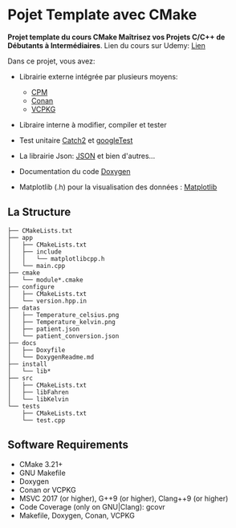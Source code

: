 # Pojet Template avec CMake


**Projet template du cours CMake Maîtrisez vos Projets C/C++ de Débutants à Intermédiaires**.
Lien du cours sur Udemy: [Lien]()

Dans ce projet, vous avez:


- Librairie externe intégrée par plusieurs moyens: 
  - [CPM](https://github.com/cpm-cmake/CPM.cmake) 
  - [Conan](https://conan.io/) 
  - [VCPKG](https://github.com/microsoft/vcpkg) 
- Libraire interne à modifier, compiler et tester
- Test unitaire [Catch2](https://github.com/catchorg/Catch2) et [googleTest](https://github.com/google/googletest)
- La librairie Json: [JSON](https://github.com/nlohmann/json) et bien d'autres...

- Documentation du code [Doxygen](https://doxygen.nl/) 
- Matplotlib (.h) pour la visualisation des données : [Matplotlib](https://github.com/lava/matplotlib-cpp)

## La Structure

``` text
├── CMakeLists.txt
├── app
│   ├── CMakeLists.txt
│   ├── include
│   │   └── matplotlibcpp.h
│   └── main.cpp
├── cmake
│   └── module*.cmake
├── configure
│   ├── CMakeLists.txt
│   └── version.hpp.in
├── datas
│   ├── Temperature_celsius.png
│   ├── Temperature_kelvin.png
│   ├── patient.json
│   └── patient_conversion.json
├── docs
│   ├── Doxyfile
│   └── DoxygenReadme.md
├── install
│   └── lib*
├── src
│   ├── CMakeLists.txt
│   ├── libFahren
│   └── libKelvin
└── tests
    ├── CMakeLists.txt
    └── test.cpp
```



## Software Requirements

- CMake 3.21+
- GNU Makefile
- Doxygen
- Conan or VCPKG
- MSVC 2017 (or higher), G++9 (or higher), Clang++9 (or higher)
- Code Coverage (only on GNU|Clang): gcovr
- Makefile, Doxygen, Conan, VCPKG


